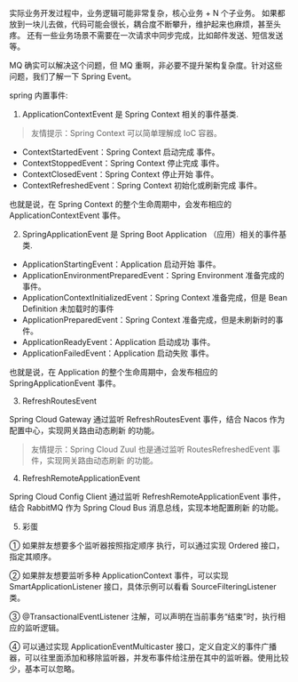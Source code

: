 实际业务开发过程中，业务逻辑可能非常复杂，核心业务 + N 个子业务。
如果都放到一块儿去做，代码可能会很长，耦合度不断攀升，维护起来也麻烦，甚至头疼。
还有一些业务场景不需要在一次请求中同步完成，比如邮件发送、短信发送等。

MQ 确实可以解决这个问题，但 MQ 重啊，非必要不提升架构复杂度。针对这些问题，我们了解一下 Spring Event。


spring 内置事件:


1. ApplicationContextEvent 是 Spring Context 相关的事件基类.
> 友情提示：Spring Context 可以简单理解成 IoC 容器。

- ContextStartedEvent：Spring Context 启动完成 事件。
- ContextStoppedEvent：Spring Context 停止完成 事件。
- ContextClosedEvent：Spring Context 停止开始 事件。
- ContextRefreshedEvent：Spring Context 初始化或刷新完成 事件。

也就是说，在 Spring Context 的整个生命周期中，会发布相应的 ApplicationContextEvent 事件。

2. SpringApplicationEvent 是 Spring Boot Application （应用）相关的事件基类.

- ApplicationStartingEvent：Application 启动开始 事件。
- ApplicationEnvironmentPreparedEvent：Spring Environment 准备完成的事件。
- ApplicationContextInitializedEvent：Spring Context 准备完成，但是 Bean Definition 未加载时的事件
- ApplicationPreparedEvent：Spring Context 准备完成，但是未刷新时的事件。
- ApplicationReadyEvent：Application 启动成功 事件。
- ApplicationFailedEvent：Application 启动失败 事件。

也就是说，在 Application 的整个生命周期中，会发布相应的 SpringApplicationEvent 事件。


3. RefreshRoutesEvent

Spring Cloud Gateway 通过监听 RefreshRoutesEvent 事件，结合 Nacos 作为配置中心，实现网关路由动态刷新 的功能。

> 友情提示：Spring Cloud Zuul 也是通过监听 RoutesRefreshedEvent 事件，实现网关路由动态刷新 的功能。

4. RefreshRemoteApplicationEvent

Spring Cloud Config Client 通过监听 RefreshRemoteApplicationEvent 事件，结合 RabbitMQ 作为 Spring Cloud Bus 消息总线，实现本地配置刷新 的功能。

5. 彩蛋

① 如果胖友想要多个监听器按照指定顺序 执行，可以通过实现 Ordered 接口，指定其顺序。

② 如果胖友想要监听多种 ApplicationContext 事件，可以实现 SmartApplicationListener 接口，具体示例可以看看 SourceFilteringListener 类。

③ @TransactionalEventListener 注解，可以声明在当前事务“结束”时，执行相应的监听逻辑。

④ 可以通过实现 ApplicationEventMulticaster 接口，定义自定义的事件广播器，可以往里面添加和移除监听器，并发布事件给注册在其中的监听器。使用比较少，基本可以忽略。



